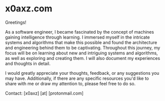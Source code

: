# x0axz.com

Greetings!

As a software engineer, I became fascinated by the concept of machines gaining intelligence through learning. I immersed myself in the intricate systems and algorithms that make this possible and found the architecture and engineering behind them to be captivating. Throughout this journey, my focus will be on learning about new and intriguing systems and algorithms, as well as exploring and creating them. I will also document my experiences and thoughts in detail.

I would greatly appreciate your thoughts, feedback, or any suggestions you may have. Additionally, if there are any specific resources you'd like to share with me or draw my attention to, please feel free to do so.

Contact: [x0axz] [at] [protonmail.com]
